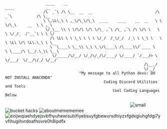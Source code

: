 ```
                  ____    __                                        ____              __      
                 /\  _`\ /\ \__  __  __                            /\  _`\           /\ \__   
                 \ \,\L\_\ \ ,_\/\_\/\_\  ____    ____    __  __   \ \ \/\_\     __  \ \ ,_\  
                  \/_\__ \\ \ \/\/\ \/\ \/\_ ,`\ /\_ ,`\ /\ \/\ \   \ \ \/_/_  /'__`\ \ \ \/  
                    /\ \L\ \ \ \_\ \ \ \ \/_/  /_\/_/  /_\ \ \_\ \   \ \ \L\ \/\ \L\.\_\ \ \_ 
                    \ `\____\ \__\\ \_\ \_\/\____\ /\____\\/`____ \   \ \____/\ \__/.\_\\ \__\
                     \/_____/\/__/ \/_/\/_/\/____/ \/____/ `/___/> \   \/___/  \/__/\/_/ \/__/
                                                              /\___/                          
                                                              \/__/             
                                 "My message to all Python devs: DO NOT INSTALL ANACONDA"
                                            Coding Discord Utilities and Tools
                                                Cool Coding Languages Below
```                                                                                                          
ㅤㅤㅤㅤㅤㅤㅤㅤㅤㅤㅤㅤㅤㅤㅤㅤㅤㅤㅤㅤㅤㅤㅤㅤㅤㅤㅤㅤㅤㅤㅤ![small](https://user-images.githubusercontent.com/90114741/145103318-a87616ee-acf7-4334-8570-f3aae8a5b657.png) ![bucket hacks](https://user-images.githubusercontent.com/90114741/145106143-654701a3-1091-478e-85f4-5b4a3300b6f2.png) ![aboutmemememee](https://user-images.githubusercontent.com/90114741/145108710-7dc9f11b-c770-47cb-a0f3-fd4135d3dc78.png) ![eoijwqiaehdyejsvbfhyuhewisubifiyebsuyfgbewursdhiyzxfgdxgiuhgfdgi7yvfihugihvrdoafhovre0h8ipdfx](https://user-images.githubusercontent.com/90114741/145110922-94fb5dc4-6c58-4958-9419-39b0bfe3bdfa.png)

